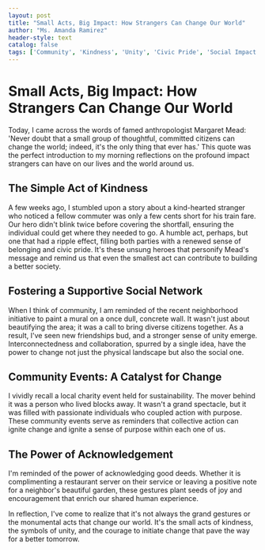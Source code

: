 ```yaml
---
layout: post
title: "Small Acts, Big Impact: How Strangers Can Change Our World"
author: "Ms. Amanda Ramirez"
header-style: text
catalog: false
tags: ['Community', 'Kindness', 'Unity', 'Civic Pride', 'Social Impact', 'Change', 'Small Acts', 'World Change']
---
```


# Small Acts, Big Impact: How Strangers Can Change Our World

Today, I came across the words of famed anthropologist Margaret Mead: 'Never doubt that a small group of thoughtful, committed citizens can change the world; indeed, it's the only thing that ever has.' This quote was the perfect introduction to my morning reflections on the profound impact strangers can have on our lives and the world around us.

## The Simple Act of Kindness

A few weeks ago, I stumbled upon a story about a kind-hearted stranger who noticed a fellow commuter was only a few cents short for his train fare. Our hero didn't blink twice before covering the shortfall, ensuring the individual could get where they needed to go. A humble act, perhaps, but one that had a ripple effect, filling both parties with a renewed sense of belonging and civic pride. It's these unsung heroes that personify Mead's message and remind us that even the smallest act can contribute to building a better society.

## Fostering a Supportive Social Network

When I think of community, I am reminded of the recent neighborhood initiative to paint a mural on a once dull, concrete wall. It wasn't just about beautifying the area; it was a call to bring diverse citizens together. As a result, I've seen new friendships bud, and a stronger sense of unity emerge. Interconnectedness and collaboration, spurred by a single idea, have the power to change not just the physical landscape but also the social one.

## Community Events: A Catalyst for Change

I vividly recall a local charity event held for sustainability. The mover behind it was a person who lived blocks away. It wasn't a grand spectacle, but it was filled with passionate individuals who coupled action with purpose. These community events serve as reminders that collective action can ignite change and ignite a sense of purpose within each one of us. 

## The Power of Acknowledgement

I'm reminded of the power of acknowledging good deeds. Whether it is complimenting a restaurant server on their service or leaving a positive note for a neighbor's beautiful garden, these gestures plant seeds of joy and encouragement that enrich our shared human experience.

In reflection, I've come to realize that it's not always the grand gestures or the monumental acts that change our world. It's the small acts of kindness, the symbols of unity, and the courage to initiate change that pave the way for a better tomorrow.
